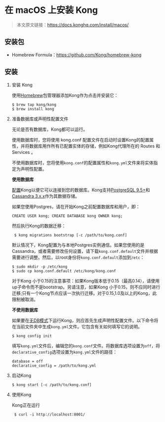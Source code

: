 # 在 macOS 上安装 Kong

> 本文原文链接：https://docs.konghq.com/install/macos/

## 安装包

- Homebrew Formula：https://github.com/Kong/homebrew-kong

## 安装

1. 安装 Kong

	使用[Homebrew](https://brew.sh/)包管理器添加Kong作为点击并安装它：
    ```
    $ brew tap kong/kong
 	$ brew install kong
    ```
    
2. 准备数据库或声明性配置文件

	
    无论是否有数据库，Kong都可以运行。
    
    使用数据库时，您将使用	kong.conf	配置文件在启动时设置Kong的配置属性，并将数据库用作所有已配置实体的存储，例如Kong代理所在的 Routes 和 Services 。
    
    不使用数据库时，您将使用`kong.conf`的配置属性和`kong.yml`文件来将实体指定为声明性配置。
    
    **使用数据库**
    
    [配置](https://docs.konghq.com/1.3.x/configuration#database)Kong以便它可以连接到您的数据库。Kong支持[PostgreSQL 9.5+](http://www.postgresql.org/)和[Cassandra 3.x.x](http://cassandra.apache.org/)作为其数据存储。
    
    如果您使用Postgres，请在开始Kong之前配置数据库和用户，即：
    ```
    CREATE USER kong; CREATE DATABASE kong OWNER kong;
    ```
    
   	然后执行Kong的数据迁移：
    
    ```
     $ kong migrations bootstrap [-c /path/to/kong.conf]
    ```
    
    默认情况下，Kong配置为与本地Postgres实例通信。如果您使用的是Cassandra，或者需要修改任何设置，请下载`kong.conf.default`文件并根据需要进行调整。然后，以root身份将`kong.conf.default`添加到`/etc`：
    ```
    $ sudo mkdir -p /etc/kong
 	$ sudo cp kong.conf.default /etc/kong/kong.conf
    ```
        
    对于Kong 小于0.15的注意事项：如果Kong版本低于0.15（最高0.14），请使用up子命令而不是bootstrap。另请注意，如果Kong 小于0.15，则不应同时进行迁移;只有一个Kong节点应该一次执行迁移。对于0.15,1.0及以上的Kong，此限制被取消。
    
    **不使用数据库**
    
    如果要在[无DB模式](https://docs.konghq.com/1.3.x/db-less-and-declarative-config/)下运行Kong，则应首先生成声明性配置文件。以下命令将在当前文件夹中生成`kong.yml`文件。它包含有关如何填写它的说明。
    ```
    $ kong config init
    ```
    填写`kong.yml`文件后，编辑您的`kong.conf`文件。将数据库选项设置为`off`，将`declarative_config`选项设置为`kong.yml`文件的路径：
    ```
    database = off
 	declarative_config = /path/to/kong.yml
    ```
    
3. 启动Kong
	
    ```
    $ kong start [-c /path/to/kong.conf]
    ```
    
4. 使用Kong
	
    Kong正在运行
    ```
     $ curl -i http://localhost:8001/
    ```
    
    
